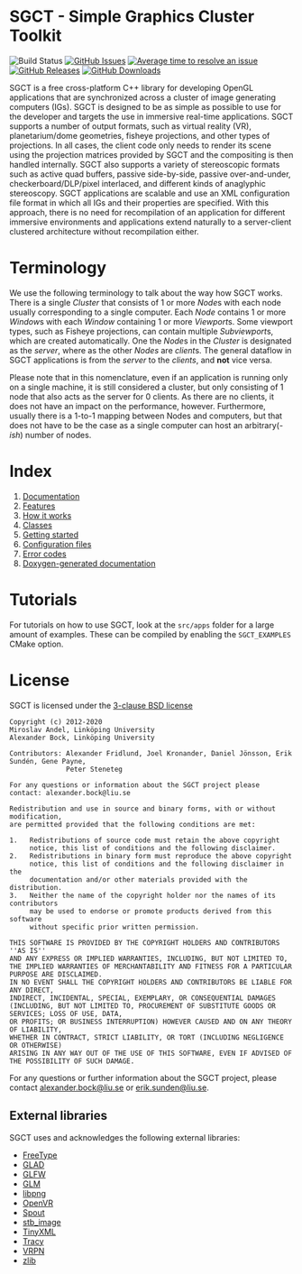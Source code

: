 # SGCT - Simple Graphics Cluster Toolkit

![Build Status](http://dev.openspaceproject.com/buildStatus/icon?job=SGCT%2Fsgct%2Fmaster&style=flat-square)
[![GitHub Issues](https://img.shields.io/github/issues/SGCT/sgct.svg)](https://github.com/SGCT/sgct/issues)
[![Average time to resolve an issue](http://isitmaintained.com/badge/resolution/SGCT/sgct.svg)](http://isitmaintained.com/project/SGCT/sgct "Average time to resolve an issue")
[![GitHub Releases](https://img.shields.io/github/release/SGCT/sgct.svg)](https://github.com/SGCT/sgct/releases)
[![GitHub Downloads](https://img.shields.io/github/downloads/SGCT/sgct/total)](https://github.com/SGCT/sgct/releases)


SGCT is a free cross-platform C++ library for developing OpenGL applications that are synchronized across a cluster of image generating computers (IGs).  SGCT is designed to be as simple as possible to use for the developer and targets the use in immersive real-time applications.  SGCT supports a number of output formats, such as virtual reality (VR), planetarium/dome geometries, fisheye projections, and other types of projections.  In all cases, the client code only needs to render its scene using the projection matrices provided by SGCT and the compositing is then handled internally.  SGCT also supports a variety of stereoscopic formats such as active quad buffers, passive side-by-side, passive over-and-under, checkerboard/DLP/pixel interlaced, and different kinds of anaglyphic stereoscopy.  SGCT applications are scalable and use an XML configuration file format in which all IGs and their properties are specified.  With this approach, there is no need for recompilation of an application for different immersive environments and  applications extend naturally to a server-client clustered architecture without recompilation either.

# Terminology
We use the following terminology to talk about the way how SGCT works.  There is a single *Cluster* that consists of 1 or more *Node*s with each node usually corresponding to a single computer.  Each *Node* contains 1 or more *Window*s with each *Window* containing 1 or more *Viewport*s.  Some viewport types, such as Fisheye projections, can contain multiple *Subviewport*s, which are created automatically.  One the *Node*s in the *Cluster* is designated as the *server*, where as the other *Nodes* are *client*s.  The general dataflow in SGCT applications is from the *server* to the *clients*, and **not** vice versa.

Please note that in this nomenclature, even if an application is running only on a single machine, it is still considered a cluster, but only consisting of 1 node that also acts as the server for 0 clients.  As there are no clients, it does not have an impact on the performance, however.  Furthermore, usually there is a 1-to-1 mapping between Nodes and computers, but that does not have to be the case as a single computer can host an arbitrary(*-ish*) number of nodes.

# Index
1. [Documentation](https://sgct.github.io/)
1. [Features](https://sgct.github.io/features.html)
1. [How it works](https://sgct.github.io/how-it-works.html)
1. [Classes](https://sgct.github.io/classes.html)
1. [Getting started](https://sgct.github.io/getting-started.html)
1. [Configuration files](https://sgct.github.io/configuration-files.html)
1. [Error codes](https://sgct.github.io/errors.html)
1. [Doxygen-generated documentation](http://webstaff.itn.liu.se/~alebo68/sgct/doxygen/html/)

# Tutorials
For tutorials on how to use SGCT, look at the `src/apps` folder for a large amount of examples.  These can be compiled by enabling the `SGCT_EXAMPLES` CMake option.

# License
SGCT is licensed under the [3-clause BSD license](https://choosealicense.com/licenses/bsd-3-clause/)

```
Copyright (c) 2012-2020
Miroslav Andel, Linköping University
Alexander Bock, Linköping University

Contributors: Alexander Fridlund, Joel Kronander, Daniel Jönsson, Erik Sundén, Gene Payne,
              Peter Steneteg

For any questions or information about the SGCT project please contact: alexander.bock@liu.se

Redistribution and use in source and binary forms, with or without modification,
are permitted provided that the following conditions are met:

1.   Redistributions of source code must retain the above copyright
     notice, this list of conditions and the following disclaimer.
2.   Redistributions in binary form must reproduce the above copyright
     notice, this list of conditions and the following disclaimer in the
     documentation and/or other materials provided with the distribution.
3.   Neither the name of the copyright holder nor the names of its contributors
     may be used to endorse or promote products derived from this software
     without specific prior written permission.

THIS SOFTWARE IS PROVIDED BY THE COPYRIGHT HOLDERS AND CONTRIBUTORS ''AS IS''
AND ANY EXPRESS OR IMPLIED WARRANTIES, INCLUDING, BUT NOT LIMITED TO,
THE IMPLIED WARRANTIES OF MERCHANTABILITY AND FITNESS FOR A PARTICULAR PURPOSE ARE DISCLAIMED.
IN NO EVENT SHALL THE COPYRIGHT HOLDERS AND CONTRIBUTORS BE LIABLE FOR ANY DIRECT,
INDIRECT, INCIDENTAL, SPECIAL, EXEMPLARY, OR CONSEQUENTIAL DAMAGES
(INCLUDING, BUT NOT LIMITED TO, PROCUREMENT OF SUBSTITUTE GOODS OR SERVICES; LOSS OF USE, DATA,
OR PROFITS; OR BUSINESS INTERRUPTION) HOWEVER CAUSED AND ON ANY THEORY OF LIABILITY,
WHETHER IN CONTRACT, STRICT LIABILITY, OR TORT (INCLUDING NEGLIGENCE OR OTHERWISE)
ARISING IN ANY WAY OUT OF THE USE OF THIS SOFTWARE, EVEN IF ADVISED OF THE POSSIBILITY OF SUCH DAMAGE.
```

For any questions or further information about the SGCT project, please contact [alexander.bock@liu.se](mailto:alexander.bock@liu.se) or [erik.sunden@liu.se](mailto:erik.sunden@liu.se).

## External libraries
SGCT uses and acknowledges the following external libraries:

 - [FreeType](http://www.freetype.org)
 - [GLAD](https://github.com/Dav1dde/glad)
 - [GLFW](ttps://www.glfw.org)
 - [GLM](http://glm.g-truc.net)
 - [libpng](http://www.libpng.org)
 - [OpenVR](https://github.com/ValveSoftware/openvr)
 - [Spout](https://github.com/box/spout)
 - [stb_image](https://github.com/let-def/stb_image)
 - [TinyXML](https:/github.com/leethomason/tinyxml2)
 - [Tracy](https://github.com/nette/tracy)
 - [VRPN](https://github.com/vrpn/vrpn)
 - [zlib](https://www.zlib.net)
